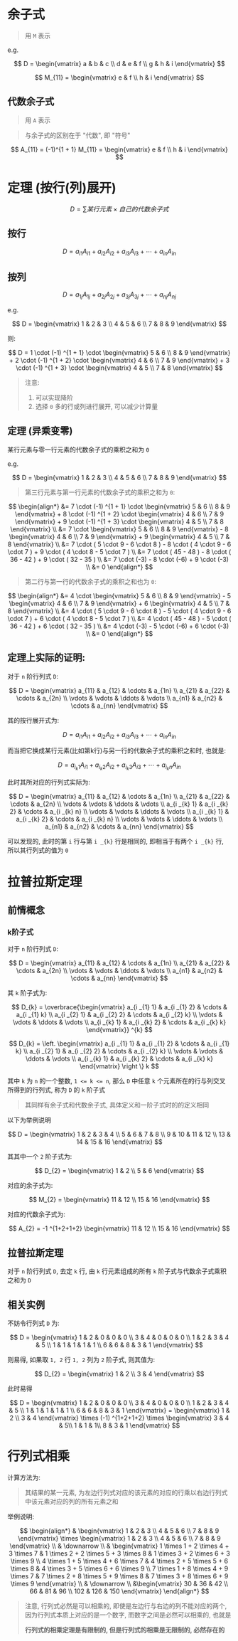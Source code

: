 # 余子式

> 用 `M` 表示 

e.g.

$$
D = \begin{vmatrix}
a & b & c \\
d & e & f \\
g & h & i
\end{vmatrix}
$$

$$
M_{11} = \begin{vmatrix}
e & f \\
h & i
\end{vmatrix}
$$

## 代数余子式

> 用 `A` 表示

> 与余子式的区别在于 "代数", 即 "符号"

$$
A_{11} = (-1)^{1 + 1} M_{11} = \begin{vmatrix}
e & f \\
h & i
\end{vmatrix}
$$

# 定理 (按行(列)展开)

$$
D = \sum 某行元素 \times 自己的代数余子式
$$

## 按行

$$
D = a_{i1} A_{i1} + a_{i2} A_{i2} + a_{i3} A_{i3} + \cdots + a_{in} A_{in}
$$

## 按列

$$
D = a_{1j} A_{1j} + a_{2j} A_{2j} + a_{3j} A_{3j} + \cdots + a_{nj} A_{nj}
$$

e.g. 

$$
D = \begin{vmatrix}
1 & 2 & 3 \\
4 & 5 & 6 \\
7 & 8 & 9
\end{vmatrix}
$$

则: 

$$
D = 1 \cdot (-1) ^{1 + 1} \cdot \begin{vmatrix}
5 & 6 \\
8 & 9
\end{vmatrix} + 2 \cdot (-1) ^{1 + 2} \cdot \begin{vmatrix}
4 & 6 \\
7 & 9
\end{vmatrix} + 3 \cdot (-1) ^{1 + 3} \cdot \begin{vmatrix}
4 & 5 \\
7 & 8
\end{vmatrix}
$$

> 注意: 
>
> 1. 可以实现降阶
> 2. 选择 `0` 多的行或列进行展开, 可以减少计算量

## 定理 (异乘变零)

某行元素与零一行元素的代数余子式的乘积之和为 `0`

e.g.

$$
D = \begin{vmatrix}
1 & 2 & 3 \\
4 & 5 & 6 \\
7 & 8 & 9
\end{vmatrix}
$$

> 第三行元素与第一行元素的代数余子式的乘积之和为 `0`:  

$$
\begin{align*}
    &= 7 \cdot (-1) ^{1 + 1} \cdot \begin{vmatrix}
    5 & 6 \\
    8 & 9
    \end{vmatrix} + 8 \cdot (-1) ^{1 + 2} \cdot \begin{vmatrix}
    4 & 6 \\
    7 & 9
    \end{vmatrix} + 9 \cdot (-1) ^{1 + 3} \cdot \begin{vmatrix}
    4 & 5 \\
    7 & 8
    \end{vmatrix} \\
    &= 7 \cdot \begin{vmatrix}
    5 & 6 \\
    8 & 9
    \end{vmatrix} - 8 \begin{vmatrix}
    4 & 6 \\
    7 & 9
    \end{vmatrix} + 9 \begin{vmatrix}
    4 & 5 \\
    7 & 8
    \end{vmatrix} \\
    &= 7 \cdot ( 5 \cdot 9 - 6 \cdot 8 ) - 8 \cdot ( 4 \cdot 9 - 6 \cdot 7 ) + 9 \cdot ( 4 \cdot 8 - 5 \cdot 7 ) \\
    &= 7 \cdot ( 45 - 48 ) - 8 \cdot ( 36 - 42 ) + 9 \cdot ( 32 - 35 ) \\
    &= 7 \cdot (-3) - 8 \cdot (-6) + 9 \cdot (-3) \\
    &= 0
\end{align*} 
$$

> 第二行与第一行的代数余子式的乘积之和也为 `0`:

$$
\begin{align*}
    &= 4 \cdot \begin{vmatrix}
    5 & 6 \\
    8 & 9
    \end{vmatrix} - 5 \begin{vmatrix}
    4 & 6 \\
    7 & 9
    \end{vmatrix} + 6 \begin{vmatrix}
    4 & 5 \\
    7 & 8
    \end{vmatrix} \\
    &= 4 \cdot ( 5 \cdot 9 - 6 \cdot 8 ) - 5 \cdot ( 4 \cdot 9 - 6 \cdot 7 ) + 6 \cdot ( 4 \cdot 8 - 5 \cdot 7 ) \\
    &= 4 \cdot ( 45 - 48 ) - 5 \cdot ( 36 - 42 ) + 6 \cdot ( 32 - 35 ) \\
    &= 4 \cdot (-3) - 5 \cdot (-6) + 6 \cdot (-3) \\
    &= 0
\end{align*} 
$$

## 定理上实际的证明: 

对于 `n` 阶行列式 `D`: 

$$
D = \begin{vmatrix}
a_{11} & a_{12} & \cdots & a_{1n} \\
a_{21} & a_{22} & \cdots & a_{2n} \\
\vdots & \vdots & \ddots & \vdots \\
a_{n1} & a_{n2} & \cdots & a_{nn}
\end{vmatrix}
$$

其的按行展开式为: 

$$
D = a_{i1} A_{i1} + a_{i2} A_{i2} + a_{i3} A_{i3} + \cdots + a_{in} A_{in}
$$

而当把它换成某行元素(比如第k行)与另一行的代数余子式的乘积之和时, 也就是:

$$
D = a_{i _{k} 1} A_{i1} + a_{i _{k} 2} A_{i2} + a_{i _{k} 3} A_{i3} + \cdots + a_{i _{k} n} A_{in}
$$

此时其所对应的行列式实际为: 

$$
D = \begin{vmatrix}
a_{11} & a_{12} & \cdots & a_{1n} \\
a_{21} & a_{22} & \cdots & a_{2n} \\
\vdots & \vdots & \ddots & \vdots \\
a_{i _{k} 1} & a_{i _{k} 2} & \cdots & a_{i _{k} n} \\
\vdots & \vdots & \ddots & \vdots \\
a_{i _{k} 1} & a_{i _{k} 2} & \cdots & a_{i _{k} n} \\
\vdots & \vdots & \ddots & \vdots \\
a_{n1} & a_{n2} & \cdots & a_{nn}
\end{vmatrix}
$$

可以发现的, 此时的第 `i` 行与第 `i _{k}` 行是相同的, 即相当于有两个 `i _{k}` 行, 所以其行列式的值为 `0`

# 拉普拉斯定理

## 前情概念

### k阶子式

对于 `n` 阶行列式 `D`:

$$
D = \begin{vmatrix}
a_{11} & a_{12} & \cdots & a_{1n} \\
a_{21} & a_{22} & \cdots & a_{2n} \\
\vdots & \vdots & \ddots & \vdots \\
a_{n1} & a_{n2} & \cdots & a_{nn}
\end{vmatrix}
$$

其 `k` 阶子式为:

$$
D_{k} = 
\overbrace{\begin{vmatrix}
a_{i _{1} 1} & a_{i _{1} 2} & \cdots & a_{i _{1} k} \\
a_{i _{2} 1} & a_{i _{2} 2} & \cdots & a_{i _{2} k} \\
\vdots & \vdots & \ddots & \vdots \\
a_{i _{k} 1} & a_{i _{k} 2} & \cdots & a_{i _{k} k}
\end{vmatrix}} ^{k}
$$

$$
D_{k} = 
\left. \begin{vmatrix}
a_{i _{1} 1} & a_{i _{1} 2} & \cdots & a_{i _{1} k} \\
a_{i _{2} 1} & a_{i _{2} 2} & \cdots & a_{i _{2} k} \\
\vdots & \vdots & \ddots & \vdots \\
a_{i _{k} 1} & a_{i _{k} 2} & \cdots & a_{i _{k} k}
\end{vmatrix}
\right \} k
$$

其中 `k` 为 `n` 的一个整数, `1 <= k <= n`, 那么 `D` 中任意 `k` 个元素所在的行与列交叉所得到的行列式, 称为 `D` 的 `k` 阶子式

> 其同样有余子式和代数余子式, 具体定义和一阶子式时的的定义相同

以下为举例说明

$$
D = \begin{vmatrix}
1 & 2 & 3 & 4 \\
5 & 6 & 7 & 8 \\
9 & 10 & 11 & 12 \\
13 & 14 & 15 & 16
\end{vmatrix}
$$

其其中一个 `2` 阶子式为:

$$
D_{2} = \begin{vmatrix}
1 & 2 \\
5 & 6
\end{vmatrix}
$$

对应的余子式为:

$$
M_{2} = \begin{vmatrix}
11 & 12 \\
15 & 16
\end{vmatrix}
$$

对应的代数余子式为: 

$$
A_{2} = -1 ^{1+2+1+2} \begin{vmatrix}
11 & 12 \\
15 & 16
\end{vmatrix}
$$

## 拉普拉斯定理

对于 `n` 阶行列式 `D`, 去定 `k` 行, 由 `k` 行元素组成的所有 `k` 阶子式与代数余子式乘积之和为 `D`

## 相关实例

不妨令行列式 `D` 为: 

$$
D = \begin{vmatrix}
    1 & 2 & 0 & 0 & 0 \\
    3 & 4 & 0 & 0 & 0 \\
    1 & 2 & 3 & 4 & 5 \\
    1 & 1 & 1 & 1 & 1 \\
    6 & 6 & 8 & 3 & 1
\end{vmatrix}
$$

则易得, 如果取 `1, 2` 行 `1, 2` 列为 `2` 阶子式, 则其值为:

$$
D_{2} = \begin{vmatrix}
    1 & 2 \\
    3 & 4
\end{vmatrix}
$$

此时易得

$$
D = \begin{vmatrix}
    1 & 2 & 0 & 0 & 0 \\
    3 & 4 & 0 & 0 & 0 \\
    1 & 2 & 3 & 4 & 5 \\
    1 & 1 & 1 & 1 & 1 \\
    6 & 6 & 8 & 3 & 1
\end{vmatrix} = 
\begin{vmatrix}
    1 & 2 \\
    3 & 4
\end{vmatrix} \times (-1) ^{1+2+1+2} \times
\begin{vmatrix}
    3 & 4 & 5\\
    1 & 1 & 1\\
    8 & 3 & 1
\end{vmatrix}
$$

# 行列式相乘

计算方法为:

> 其结果的某一元素, 为左边行列式对应的该元素的对应的行乘以右边行列式中该元素对应的列的所有元素之和

举例说明:

$$
\begin{align*}
    & \begin{vmatrix}
        1 & 2 & 3 \\
        4 & 5 & 6 \\
        7 & 8 & 9
    \end{vmatrix} \times
    \begin{vmatrix}
        1 & 2 & 3 \\
        4 & 5 & 6 \\
        7 & 8 & 9
    \end{vmatrix} \\
    & \downarrow \\
    & \begin{vmatrix}
        1 \times 1 + 2 \times 4 + 3 \times 7 & 1 \times 2 + 2 \times 5 + 3 \times 8 & 1 \times 3 + 2 \times 6 + 3 \times 9 \\
        4 \times 1 + 5 \times 4 + 6 \times 7 & 4 \times 2 + 5 \times 5 + 6 \times 8 & 4 \times 3 + 5 \times 6 + 6 \times 9 \\
        7 \times 1 + 8 \times 4 + 9 \times 7 & 7 \times 2 + 8 \times 5 + 9 \times 8 & 7 \times 3 + 8 \times 6 + 9 \times 9
    \end{vmatrix} \\
    & \downarrow \\
    &\begin{vmatrix}
        30 & 36 & 42 \\
        66 & 81 & 96 \\
        102 & 126 & 150
    \end{vmatrix}
\end{align*}
$$

> 注意, 行列式必然是可以相乘的, 即使是左边行与右边的列不能对应的两个, 因为行列式本质上对应的是一个数字, 而数字之间是必然可以相乘的, 也就是
>
> **行列式的相乘定理是有限制的, 但是行列式的相乘是无限制的, 必然存在的**